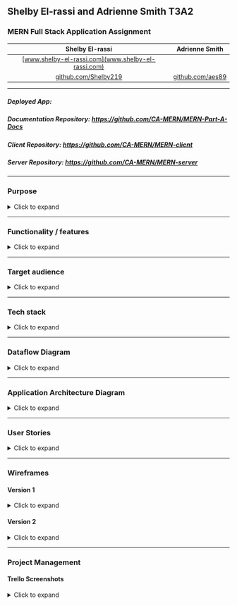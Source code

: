 ## **Shelby El-rassi and Adrienne Smith T3A2**

### MERN Full Stack Application Assignment

|Shelby El-rassi|Adrienne Smith|
|:-------------:|:-------------:|
|[www.shelby-el-rassi.com](www.shelby-el-rassi.com)  |[]() |
|[github.com/Shelby219](www.shelby-el-rassi.com/)  |[github.com/aes89](https://github.com/aes89) |

---

##### Deployed App: 

##### Documentation Repository: https://github.com/CA-MERN/MERN-Part-A-Docs

##### Client Repository: https://github.com/CA-MERN/MERN-client

##### Server Repository: https://github.com/CA-MERN/MERN-server

---
### Purpose
<details>
<summary>Click to expand</summary>

The purpose of this application is for users to be able to enter ingredients which are always on their grocery list/fridge with the intent to search for recipes made up from those ingredients. The idea for this web application stemmed from the situation of the first Australian lockdown of Covid19, in which stores sold out of a lot of popular and favourite grocery items of customers. An application such as this means users can input the ingredients they have currently at home and recipes including these ingredients will be displayed. Along side this factor is the need for users to stick to a grocery budget, so they do not want to be constantly going to the store to get expensive ingredients. Also the type of users using this app are ones that need recipe inspiration for their weekly meals, ones that search recipes based on dietary requirements and excluded ingredients, and also users that are new to the cooking scene and want to start with cooking by just utilising ingredients already at home. This app can help to minimise food waste by helping users to combine items they may not have made a meal with otherwise.

The overall goal of this application is a search application based on user ingredient lists, with the ability to save those recipes, like and review recipes. 

</details>

---
### Functionality / features
<details>
<summary>Click to expand</summary>

#### MVP Features
* User Authentication & Account
    * SignUp
    * Login
    * Logout
    * Edit account details in account settings.
    * Delete account.
    * Edit user preferences for diet and health labels. 
* Navigation Bar
    * When not signed in can navigate to Sign up/login pop out windows
    * When not signed in the other nav links forward to to Sign up/login pop out windows
    * When signed in can navigate to 'My Fridge'
    * When signed in can navigate to 'My Pantry Staples'
    * When signed in can navigate to 'My Preferences'
    * When signed in can click the Search Recipes button and will forward to recipe page.
* Home Page
    * Random food joke displayed each fresh from API
    * Get Searching Today link with either returns recipe page or link to sign up.
* My Fridge Page
    * Can add new ingredients
    * Can delete ingredients
    * Can clear whole fridge list with a warning alert before submitting
    * Predictive text on the ingredient input.
    * View grocery list by category.
* Pantry Staples Page
    * Starts off with default staples (like salt, pepper, olive oil, vinegar)
    * Can add new staples
    * Can delete staples
* Returned Recipe Search Page
    * View list of returned recipes based on the users fridge and pantry contents.
    * Title of the page is how many recipes the user can make.
    * Each recipe you can see name, image, prep time and rating.
    * Each recipe you can see how many ingredients you have to make it eg. "You have 4/8 ingredients".
    * Filter feature used to filter recipes, this include diet, health labels, cuisine and prep time. 
    * Save option under each recipe to save to users recipe collection. 
    * Maybe if recipe in users saved collection, alert on screen(change button colour)
* Single Recipe page
    * The recipe information includes name, image, source, prep time, servings and calories per serving. 
    * Ingredients are listed.
    * Link to full directions displayed
    * Button to save the recipe to user collection. 
    * If the recipe is in the users saved collection display data from that, else call the food API.
* Account Settings
    * User can update their profile picture, name, email and password. 
    * Current data gets preloaded as placeholder.
    * Save button then loads and alerts the user of saved. 
* Preferences
    * The user can preset diet and health preferences which will automatically be used to filter the recipes returned. 
* Saved Recipes
    * Each recipe you can see name, image, category, rep time and rating.
    * Return recipes in sorted categories (breakfast, lunch, dinner).
    * Filter buttons at the top to show dishes based off Breakfast, lunch, dinner, snack.
    * Click on the recipe to go to single recipe page and display recipe data from saved data.
* Smart Features
    * Implement alternate ingredient middleware matching eg. Cilantro = coriander if API does not have in place. 
   
#### Nice to Have Features
* Search History capture
* Oauth with signup and login
* Recipes of the week on the home page
* Different collections for saved recipes
* Categories for ingredients
* Filter saved recipes by breakfast/lunch/dinner/snacks
* User can rate a recipe
* User can write a review on a recipe( including picture)
* Profile
 

</details>

---
### Target audience
<details><summary>Click to expand</summary>

**Key Demographics**
* Gender: Anyone, predominantly women.
* Age: 20-55.
* Family status: Cooking for self, partner or dependents.
* Profession: Students, professionals and homemakers.
* Language: English.
* Main interests: cooking, health, diet, low waste, saving money, trying new things.

**Key Psychographics**
* Dislikes repetitive meals, like variety and new options.
* Dislikes spending lots of money on lots of ingredients and food waste.
* Enjoys sharing and preparing meals.

**Challenges**
* Finds it difficult to create recipes
* Has a limited food budget or limited access to ingredients
* Has an interest in cooking but limitations (eg budget, dietary restrictions, skill).

**Preferred Channels**
* Follows celebrity chefs and food themed accounts on social media.
* Searches for recipes/blogs on Google.

**Preferred Content Types**
* Articles.
* Blog posts.
* Social media posts.


</details>

---
### Tech stack
<details><summary>Click to expand</summary>

**Design and Planning**
* Trello
* Figma
* xtensio
* Draw.io  
* Slack   

**Frontend**
* HTML5
* CSS3
* React JS
* JavaScript
* JSX
* Material-UI
* Bootstrap
* Axios

**Backend**
* ExpressJS
* Node JS

**Database**
* MongoDB
* Mongoose

**Testing**
* Cypress
* Supertest

**Other**
* Edamam API
* Heroku
* Netlify
</details>

---
### Dataflow Diagram
<details><summary>Click to expand</summary>
![Dataflow Diagram](DataflowDiagram.png)
</details>

---
### Application Architecture Diagram

<details><summary>Click to expand</summary>

![Application-Architecture-Diagram](./diagrams/aad.png)
</details>

---
### User Stories

<details><summary>Click to expand</summary>

#### Personas
![Sarah Persona](persons/sarah.png)
![Wayne Persona](persons/wayne.png)
![Liza Persona](persons/Eliza.png)
![Bez Persona](persons/bez2.png)

#### Version 1 - MVP
##### Overall User
 
</p>

* As a overall user who is not logged in I can navigate to the home page and:
    * click "Login/Sign Up" and get a pop up.
    * login/sign up using Google Oauth or email/password details.
    * click on any link and be prompted to log in/sign up with a popup. 

* As a overall, logged in user I can navigate to the home page and:
    * navigate to my <a href="#accsettings">account settings</a>.
    * search recipes and be redirected to <a href="#searchresults">search results</a>. 

* As a overall user I navigate to my <a id="accsettings">account settings and:</a>
    * edit my account details.
    * delete my account.

* As an overall user I can see my side navigation on all pages and:
    * navigate to <a href="#myfridge">My Fridge</a> page.
    * navigate to <a href="#mypantry">My Pantry Staples</a> page.
    * navigate to <a href="#mysaved">My Saved Recipes</a> page.
    * search recipes and be redirected to <a href="#searchresults">search results</a>.
    * navigate to the <a href="#mypreferences">My Preferences</a> page.

* As an overall user I can navigate to <a id="myfridge">My Fridge page</a> and:
    * remove all items from my list with the "Empty My Fridge" button, which will confirm my choice.
    * add ingredients to my list using predictive input.
    * remove ingredients from my list.
    * search for recipes by pressing the "search" button and be redirected to the <a href="#searchresults">results</a> page.
  
* As an overall user I can navigate to <a id="mypantry">My Pantry Staples page</a> and:
    * add a pantry staple.
    * delete a pantry staple.

* As an overall user I can navigate to <a id="mysaved">My Saved Recipes page</a> and:
    * view my saved recipes with their name, category and preparation time.
    * delete a saved recipe
    * navigate to a <a href="#single">single recipe's</a> page.

* As an overall user, when redirected to the <a id="searchresults">search result</a> page I can:
    * view returned results with their name, category and preparation time.
    * navigate to a <a href="#single">single recipe's</a> page.
    * filter results with the filter button, returning a pop up with filter choices.
    * click save recipe
    
* As an overall user I can navigate to a <a id="single">single recipe page</a> and:
    * view full details of a recipe including original web address, average user rating, category, preparation time, servings, calories, ingredients, link to full directions and photo.
    * navigate to the original web address.
    * view how many ingredients I have and how many are required (ie "You have 7/10 required ingredients").
    * rate a recipe.

* As an overall user I can navigate to <a id="mypreferences">My Preferences page</a> and:
    * enter/update preferred dietary requirements (eg vegetarian).
    * enter/update preferred dietary restrictions (eg no nuts).

##### Sarah 
* As a mother and busy worker…
    * I would like to have a tool where I can utilise my current groceries to the fullest.
    * I would like to find some recipe variety for my family.
    * I would like to be able to filter via prep time in case I want a quick and easy recipe.
    * I would like a tool that is simple and easy to use.
    * I would like to see my saved recipes so I can use them another time if I like them.
    * I would like to filter via gluten free due to my child’s allergies.
    * I would like to see the nutrient values in the recipes as I am health conscious.

##### Wayne 
* As a full-time worker and novice chef...
    * I would like to view times on recipes when deciding what to try to cook.
    * I would like a simple interface without confusing options.
    * I would like the app to remember my items so I do not need to reenter staples.
    * I would like to see how many ingredients are missing when selecting a recipe.
    
##### Eliza 
* As a student and vegetarian…
    * I would like to have a tool to find recipe inspiration with my favourite ingredients.
    * I would also like a tool to find dishes with alternatives to my favourite ingredients.
    * I would like to be able to filter recipes based on my dietary needs as a vegetarian.
  
##### Bez 
* As a chef with an egg surplus, an interest in learning different ways to cook them and some extra time for cooking...
    * I would like to save recipes for later.
    * I would like to see how many more ingredients I need without reading the whole recipe.
    * I would like to filter searches by how long a recipe takes, for when I have more/less time.

#### Version 2 - Extra Features

##### Sarah 
* As a mother and busy worker…

##### Wayne 
* As a full-time worker and novice chef...
    * I can see other user's reviews on recipes to decide if I will try it.
    * I would like to limit the amount of ingredients in recipes I search.

##### Eliza 
* As a student and vegetarian…

##### Bez 
* As a chef with an egg surplus, an interest in learning different ways to cook them and some extra time for cooking...
    * I would like to search for a recipe by dish type (eg soup) and ingredients.
    * I would like to search for recipes without an ingredient, for when I am sick of eggs.
    * I would like to search recipes by cuisine type (eg Spanish) so I can choose matching music.

</details>

---
### Wireframes

#### Version 1

<details><summary>Click to expand</summary>

#### Mobile
![Mobile Wireframe 1](wireframes/v1/mobilewv1.jpg)    
#### Tablet
![Tablet Wireframe 1](wireframes/v1/tablet.jpg)
#### Desktop
![Desktop Wireframe 1](wireframes/v1/desktop.jpg)
#### Nav and Footer
![Nav and Footer](wireframes/v1/nav_footer.jpg)
#### Pop Out Windows
![Pop Out Windows](wireframes/v1/pop_out.jpg)
</details>
        

#### Version 2

<details><summary>Click to expand</summary>

#### Mobile
![Mobile Wireframe 1](screenshots/Mobile1.png)
#### Tablet
![Tablet Wireframe 1](screenshots/Tablet1.png)
#### Desktop
![Desktop Wireframe 1](screenshots/Desktop1.png)
             
</details>

---
### Project Management
#### Trello Screenshots

<details><summary>Click to expand</summary>

![Trello Screen Shot 1](screenshots/trello1.png)
![Trello Screen Shot 2](screenshots/trello2.png)
![Trello Screen Shot 3](screenshots/trello3.png)
![Trello Screen Shot 4](screenshots/trello4.png)
</details>